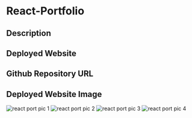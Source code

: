 # React-Portfolio



## Description

## Deployed Website

## Github Repository URL


## Deployed Website Image
![react port pic 1](https://user-images.githubusercontent.com/67669417/103852828-8f3b2580-5061-11eb-93d0-29ee862452f8.PNG)
![react port pic 2](https://user-images.githubusercontent.com/67669417/103852831-9104e900-5061-11eb-95b7-04adf416b4a8.PNG)
![react port pic 3](https://user-images.githubusercontent.com/67669417/103852835-93ffd980-5061-11eb-8817-afb5c0a37c3f.PNG)
![react port pic 4](https://user-images.githubusercontent.com/67669417/103852841-96623380-5061-11eb-8e9b-1e5e8282d122.PNG)
